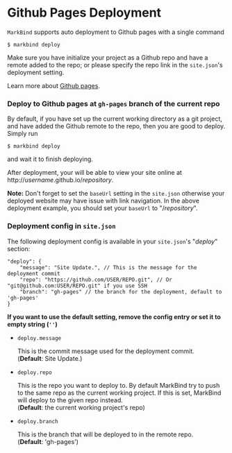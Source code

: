 <link rel="stylesheet" href="{{baseUrl}}/css/main.css">

<include src="../common/header.md" />

<div class="website-content">

# Github Pages Deployment

`MarkBind` supports auto deployment to Github pages with a single command

```
$ markbind deploy
```

Make sure you have initialize your project as a Github repo and have a remote added to the repo; or please specify the repo link in the `site.json`'s deployment setting.

Learn more about [Github pages](https://help.github.com/categories/github-pages-basics/).

### Deploy to Github pages at `gh-pages` branch of the current repo
By default, if you have set up the current working directory as a git project, and have added the Github remote to the repo, then you are good to deploy. Simply run

```
$ markbind deploy
```

and wait it to finish deploying.

After deployment, your will be able to view your site online at http://*username*.github.io/*repository*.

**Note:** Don't forget to set the `baseUrl` setting in the `site.json` otherwise your deployed website may have issue with link navigation. In the above deployment example, you should set your `baseUrl` to "/*repository*".

### Deployment config in `site.json`

The following deployment config is available in your `site.json`'s "*deploy*" section:
```
"deploy": {
    "message": "Site Update.", // This is the message for the deployment commit
    "repo": "https://github.com/USER/REPO.git", // Or "git@github.com:USER/REPO.git" if you use SSH
    "branch": "gh-pages" // the branch for the deployment, default to 'gh-pages'
}
```

**If you want to use the default setting, remove the config entry or set it to empty string (`''`)**

* `deploy.message`

  This is the commit message used for the deployment commit.    
  (**Default**: Site Update.)

* `deploy.repo`

  This is the repo you want to deploy to. By default MarkBind try to push to the same repo as the current working project. If this is set, MarkBind will deploy to the given repo instead.    
  (**Default**: the current working project's repo)

* `deploy.branch`

  This is the branch that will be deployed to in the remote repo.    
  (**Default**: 'gh-pages')

<include src="../common/userGuideSections.md" />

</div>
